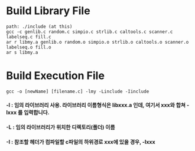 # Build Library File
    path: ./include (at this)
    gcc -c genlib.c random.c simpio.c strlib.c caltools.c scanner.c labelseq.c fill.c
    ar r libmy.a genlib.o random.o simpio.o strlib.o caltools.o scanner.o labelseq.o fill.o
    ar s libmy.a

# Build Execution File
    gcc -o [newName] [filename.c] -lmy -Linclude -Iinclude

#### -l : 임의 라이브러리 사용. 라이브러리 이름형식은 libxxx.a 인데, 여기서 xxx와 합쳐 -lxxx 를 입력합니다.
#### -L : 임의 라이브러리가 위치한 디렉토리(폴더) 이름
#### -I : 참조할 헤더가 컴파일할 c파일의 하위경로 xxx에 있을 경우, -Ixxx